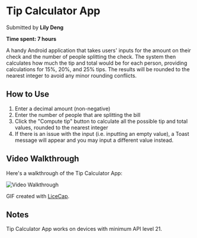 # Tip Calculator App

Submitted by **Lily Deng**

**Time spent: 7 hours**

A handy Android application that takes users' inputs for the amount on their check and the number of people splitting the check. The system then calculates how much the tip and total would be for each person, providing calculations for 15%, 20%, and 25% tips. The results will be rounded to the nearest integer to avoid any minor rounding conflicts.

## How to Use
1. Enter a decimal amount (non-negative)
2. Enter the number of people that are splitting the bill
3. Click the "Compute tip" button to calculate all the possible tip and total values, rounded to the nearest integer
4. If there is an issue with the input (i.e. inputting an empty value), a Toast message will appear and you may input a different value instead.

## Video Walkthrough

Here's a walkthrough of the Tip Calculator App:

<img src='/Assignment4/TipCalculatorWalkthrough.gif' title='Video Walkthrough' width='' alt='Video Walkthrough' />

GIF created with [LiceCap](http://www.cockos.com/licecap/).

## Notes
Tip Calculator App works on devices with minimum API level 21.